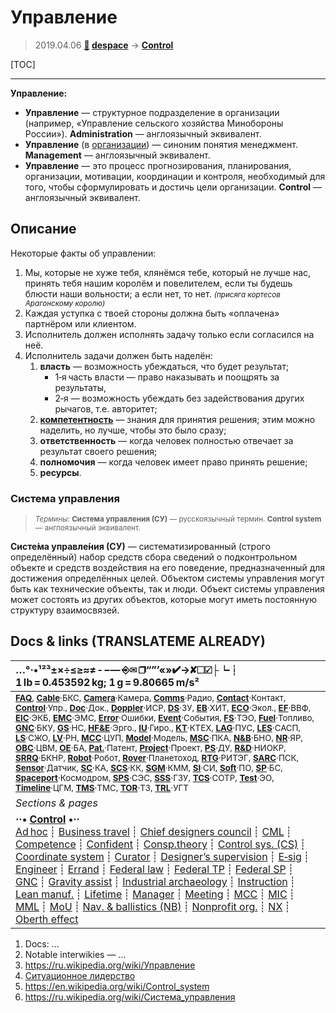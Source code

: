 # Управление
> 2019.04.06 **[🚀](../index/index.md) [despace](index.md)** → **[Control](control.md)**

[TOC]

---

**Управление:**

   - **Управление** — структурное подразделение в организации (например, «Управление сельского хозяйства Минобороны России»). **Administration** — англоязычный эквивалент.
   - **Управление** (в [организации](contact.md)) — синоним понятия менеджмент. **Management** — англоязычный эквивалент.
   - **Управление** — это процесс прогнозирования, планирования, организации, мотивации, координации и контроля, необходимый для того, чтобы сформулировать и достичь цели организации. **Control** — англоязычный эквивалент.



## Описание

Некоторые факты об управлении:

   1. Мы, которые не хуже тебя, клянёмся тебе, который не лучше нас, принять тебя нашим королём и повелителем, если ты будешь блюсти наши вольности; а если нет, то нет. <small>*(присяга кортесов Арагонскому королю)*</small>
   1. Каждая уступка с твоей стороны должна быть «оплачена» партнёром или клиентом.
   1. Исполнитель должен исполнять задачу только если согласился на неё.
   1. Исполнитель задачи должен быть наделён:
      1. **власть** — возможность убеждаться, что будет результат;
         - 1‑я часть власти — право наказывать и поощрять за результаты,
         - 2‑я — возможность убеждать без задействования других рычагов, т.е. авторитет;
      1. **[компетентность](competence.md)** — знания для принятия решения; этим можно наделить, но лучше, чтобы это было сразу;
      1. **ответственность** — когда человек полностью отвечает за результат своего решения;
      1. **полномочия** — когда человек имеет право принять решение;
      1. **ресурсы**.



### Система управления
> <small>*Термины:* **Система управления (СУ)** — русскоязычный термин. **Сontrol system** — англоязычный эквивалент.</small>

**Систе́ма управле́ния (СУ)** — систематизированный (строго определённый) набор средств сбора сведений о подконтрольном объекте и средств воздействия на его поведение, предназначенный для достижения определённых целей. Объектом системы управления могут быть как технические объекты, так и люди. Объект системы управления может состоять из других объектов, которые могут иметь постоянную структуру взаимосвязей.



<p style="page-break-after:always"> </p>

## Docs & links (TRANSLATEME ALREADY)
|…°·•¹²³±×÷≤≥≈≠ ‑ −— ⎆✉ ❐“”’«»✔→✘☐☑├┕┆ 1 lb = 0.453592 kg; 1 g = 9.80665 m/s²|
|:--|
|<small>**[FAQ](faq.md)**, **[Cable](cable.md)**·БКС, **[Camera](cam.md)**·Камера, **[Comms](comms.md)**·Радио, **[Contact](contact.md)**·Контакт, **[Control](control.md)**·Упр., **[Doc](doc.md)**·Док., **[Doppler](doppler.md)**·ИСР, **[DS](ds.md)**·ЗУ, **[EB](eb.md)**·ХИТ, **[ECO](ecology.md)**·Экол., **[EF](ef.md)**·ВВФ, **[ElC](elc.md)**·ЭКБ, **[EMC](emc.md)**·ЭМС, **[Error](error.md)**·Ошибки, **[Event](event.md)**·События, **[FS](fs.md)**·ТЭО, **[Fuel](fuel.md)**·Топливо, **[GNC](gnc.md)**·БКУ, **[GS](scs.md)**·НС, **[HF&E](hfe.md)**·Эрго., **[IU](iu.md)**·Гиро., **[KT](kt.md)**·КТЕХ, **[LAG](lag.md)**·ПУC, **[LES](les.md)**·САСП, **[LS](ls.md)**·СЖО, **[LV](lv.md)**·РН, **[MCC](mcc.md)**·ЦУП, **[Model](model.md)**·Модель, **[MSC](sc.md)**·ПКА, **[N&B](nnb.md)**·БНО, **[NR](nr.md)**·ЯР, **[OBC](obc.md)**·ЦВМ, **[OE](oe.md)**·БА, **[Pat.](патент.md)**·Патент, **[Project](project.md)**·Проект, **[PS](ps.md)**·ДУ, **[R&D](rnd.md)**·НИОКР, **[SRRQ](srrq.md)**·БКНР, **[Robot](robotics.md)**·Робот, **[Rover](rover.md)**·Планетоход, **[RTG](rtg.md)**·РИТЭГ, **[SARC](sarc.md)**·ПСК, **[Sensor](sensor.md)**·Датчик, **[SC](sc.md)**·КА, **[SCS](scs.md)**·КК, **[SGM](sgm.md)**·КММ, **[SI](si.md)**·СИ, **[Soft](soft.md)**·ПО, **[SP](sp.md)**·БС, **[Spaceport](spaceport.md)**·Космодром, **[SPS](sps.md)**·СЭС, **[SSS](sss.md)**·ГЗУ, **[TCS](tcs.md)**·СОТР, **[Test](test.md)**·ЭО, **[Timeline](timeline.md)**·ЦГМ, **[TMS](tms.md)**·ТМС, **[TOR](tor.md)**·ТЗ, **[TRL](trl.md)**·УГТ</small>|
|*Sections & pages*|
|**··• [Control](Control.md) •··**<br> [Ad hoc](ad_hoc.md) ┊ [Business travel](business_travel.md) ┊ [Chief designers council](cocd.md) ┊ [CML](cml.md) ┊ [Competence](competence.md) ┊ [Confident](confident.md) ┊ [Consp.theory](consp_theory.md) ┊ [Control sys. (CS)](cs.md) ┊ [Coordinate system](coord_sys.md) ┊ [Curator](curator.md) ┊ [Designer’s supervision](des_spv.md) ┊ [E‑sig](esig.md) ┊ [Engineer](engineer.md) ┊ [Errand](errand.md) ┊ [Federal law](fed_law.md) ┊ [Federal TP](fed_tp.md) ┊ [Federal SP](fed_sp.md) ┊ [GNC](gnc.md) ┊ [Gravity assist](gravass.md) ┊ [Industrial archaeology](ind_arch.md) ┊ [Instruction](instruction.md) ┊ [Lean manuf.](lean_man.md) ┊ [Lifetime](lifetime.md) ┊ [Manager](manager.md) ┊ [Meeting](meeting.md) ┊ [MCC](mcc.md) ┊ [MIC](mic.md) ┊ [MML](mml.md) ┊ [MoU](mou.md) ┊ [Nav. & ballistics (NB)](nnb.md) ┊ [Nonprofit org.](nonprof_org.md) ┊ [NX](nx.md) ┊ [Oberth effect](oberth_eff.md) | ┊ [Org.structure](orgstruct.md) ┊ [Outcomes commission](outccom.md) ┊ [Patent](patent_res.md) ┊ [Peter prin.](peter_principle.md) ┊ [Plan](plan.md) ┊ [PMBok](pmbok.md) ┊ [Quorum](quorum.md) ┊ [R&D management](rnd_mgmt.md) ┊ [R&D support](rnd_support.md) ┊ [Recursion](recurs.md) ┊ [Schulze_method](schulze_method.md) ┊ [Sci'N'Tech activities](st_act.md) ┊ [Sci'N'Tech council](satc.md) ┊ [Single-window system](sw_sys.md) ┊ [Situ.leadership](situ_leadership.md) ┊ [Skunk works](skunk_works.md) ┊ [State arm. plan](plan_sa.md) ┊ [Swamp](swamp.md) ┊ [Teamcenter](teamcenter.md) ┊ [TRIZ](triz.md) ┊ [TRL](trl.md) ┊ [Veto](veto.md) ┊ [Workflow](workflow.md) ┊ [Workgroup](wg.md)|

   1. Docs: …
   1. Notable interwikies — …
   1. <https://ru.wikipedia.org/wiki/Управление>
   1. [Ситуационное лидерство](situ_leadership.md)
   1. <https://en.wikipedia.org/wiki/Control_system>
   1. <https://ru.wikipedia.org/wiki/Система_управления>

